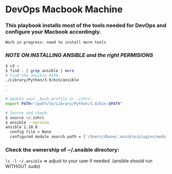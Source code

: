 # DevOps Macbook Machine
### This playbook installs most of the tools needed for DevOps and configure your Macbook accordingly.

`Work in progress: need to install more tools`

### _NOTE ON INSTALLING ANSIBLE and the right PERMISIONS_

```bash
$ cd ~
$ find . | grep ansible | more
# find the ansible PATH
./Library/Python/3.9/bin/ansible
.
.

# Update your .bash_profile or .zshrc:
export PATH="/path/to/Library/Python/3.8/bin:$PATH"

# Source and check:
$ source ~/.zshrc
$ ansible --version
ansible 2.10.8
  config file = None
  configured module search path = ['/Users/dbove/.ansible/plugins/modules', '/usr/share/ansible/plugins/modules']
```
### Check the ownership of ~/.ansible directory:
`ls -l ~/.ansible` => adjust to your user if needed. (ansible should run WITHOUT sudo)
